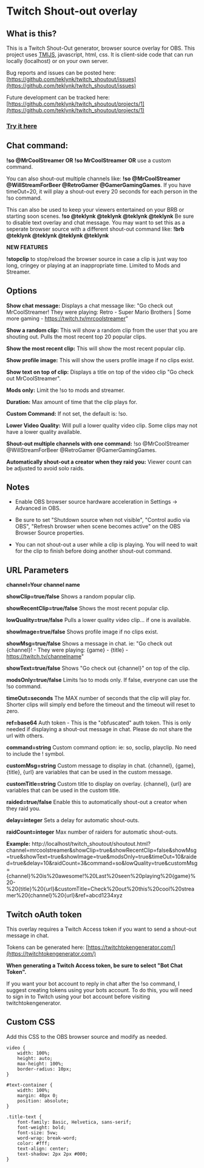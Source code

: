 # Twitch Shout-out overlay

## What is this?

This is a Twitch Shout-Out generator, browser source overlay for OBS. This project uses [TMIJS](https://tmijs.com/), javascript, html, css. It is client-side code that can run locally (localhost) or on your own server. 

Bug reports and issues can be posted here: [https://github.com/teklynk/twitch_shoutout/issues](https://github.com/teklynk/twitch_shoutout/issues) 

Future development can be tracked here: [https://github.com/teklynk/twitch_shoutout/projects/1](https://github.com/teklynk/twitch_shoutout/projects/1) 

### [Try it here](https://twitch-shoutout.pages.dev/)

## Chat command:

**!so @MrCoolStreamer** **OR** **!so MrCoolStreamer** **OR** use a custom command.

You can also shout-out multiple channels like: **!so @MrCoolStreamer @WillStreamForBeer @RetroGamer @GamerGamingGames**.
If you have timeOut=20, it will play a shout-out every 20 seconds for each person in the !so command.

This can also be used to keep your viewers entertained on your BRB or starting soon scenes. **!so @teklynk @teklynk @teklynk @teklynk** Be sure to disable text overlay and chat message. You may want to set this as a seperate browser source with a different shout-out command like: **!brb @teklynk @teklynk @teklynk @teklynk**

**NEW FEATURES**

**!stopclip** to stop/reload the browser source in case a clip is just way too long, cringey or playing at an inappropriate time. Limited to Mods and Streamer.

## Options

**Show chat message:** Displays a chat message like: "Go check out MrCoolStreamer! They were playing: Retro - Super
Mario Brothers | Some more gaming - https://twitch.tv/mrcoolstreamer"

**Show a random clip:** This will show a random clip from the user that you are shouting out. Pulls the most recent top
20 popular clips.

**Show the most recent clip:** This will show the most recent popular clip.

**Show profile image:** This will show the users profile image if no clips exist.

**Show text on top of clip:** Displays a title on top of the video clip "Go check out MrCoolStreamer".

**Mods only:** Limit the !so to mods and streamer.

**Duration:** Max amount of time that the clip plays for.

**Custom Command:** If not set, the default is: !so.

**Lower Video Quality:** Will pull a lower quality video clip. Some clips may not have a lower quality available.

**Shout-out multiple channels with one command:** !so @MrCoolStreamer @WillStreamForBeer @RetroGamer @GamerGamingGames.

**Automatically shout-out a creator when they raid you:** Viewer count can be adjusted to avoid solo raids.

## Notes

* Enable OBS browser source hardware acceleration in Settings -> Advanced in OBS.

* Be sure to set "Shutdown source when not visible", "Control audio via OBS", "Refresh browser when scene becomes active" on the OBS Browser Source properties.

* You can not shout-out a user while a clip is playing. You will need to wait for the clip to finish before doing another shout-out command.

## URL Parameters

**channel=Your channel name** 

**showClip=true/false**  Shows a random popular clip.

**showRecentClip=true/false**  Shows the most recent popular clip.

**lowQuality=true/false** Pulls a lower quality video clip... if one is available.

**showImage=true/false**  Shows profile image if no clips exist.

**showMsg=true/false**  Shows a message in chat. ie: "Go check out {channel}! - They were playing: {game} - {title} - https://twitch.tv/channelname"

**showText=true/false**  Shows "Go check out {channel}" on top of the clip.

**modsOnly=true/false**  Limits !so to mods only. If false, everyone can use the !so command.

**timeOut=seconds**  The MAX number of seconds that the clip will play for. Shorter clips will simply end before the timeout and the timeout will reset to zero.

**ref=base64**  Auth token - This is the "obfuscated" auth token. This is only needed if displaying a shout-out message in chat. Please do not share the url with others.

**command=string**  Custom command option: ie: so, soclip, playclip. No need to include the ! symbol.

**customMsg=string** Custom message to display in chat. {channel}, {game}, {title}, {url} are variables that can be used in the custom message.

**customTitle=string** Custom title to display on overlay. {channel}, {url} are variables that can be used in the custom title.

**raided=true/false** Enable this to automatically shout-out a creator when they raid you.

**delay=integer** Sets a delay for automatic shout-outs.

**raidCount=integer** Max number of raiders for automatic shout-outs.

**Example:** http://localhost/twitch_shoutout/shoutout.html?channel=mrcoolstreamer&showClip=true&showRecentClip=false&showMsg=true&showText=true&showImage=true&modsOnly=true&timeOut=10&raided=true&delay=10&raidCount=3&command=so&lowQuality=true&customMsg={channel}%20is%20awesome!%20Last%20seen%20playing%20{game}%20-%20{title}%20{url}&customTitle=Check%20out%20this%20cool%20streamer%20{channel}%20{url}&ref=abcd1234xyz

## Twitch oAuth token

This overlay requires a Twitch Access token if you want to send a shout-out message in chat.

Tokens can be generated here: [https://twitchtokengenerator.com/](https://twitchtokengenerator.com/)

**When generating a Twitch Access token, be sure to select "Bot Chat Token".**

If you want your bot account to reply in chat after the !so command, I suggest creating tokens using your bots account.
To do this, you will need to sign in to Twitch using your bot account before visiting twitchtokengenerator.

## Custom CSS

Add this CSS to the OBS browser source and modify as needed.

```
video {
    width: 100%;
    height: auto;
    max-height: 100%;
    border-radius: 10px;
}

#text-container {
    width: 100%;
    margin: 40px 0;
    position: absolute;
}

.title-text {
    font-family: Basic, Helvetica, sans-serif;
    font-weight: bold;
    font-size: 5vw;
    word-wrap: break-word;
    color: #fff;
    text-align: center;
    text-shadow: 2px 2px #000;
}
```